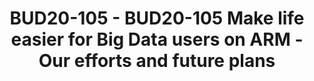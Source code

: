 ---
categories:
- bud20
description: Currently, there are more and more ARM based datacenter hardware on the
  market, and their performance has been continuesly improving. Thus more and more
  users and customers starting to consider using these datacenter hardware for their
  bussiness. Big data is one of the most important area.<br /> <br /> On the contrary,
  the open source ecosystem for big data on ARM is not that perfect, most of the software
  in the big data ecosystem did not care too much about running on ARM previously,
  they did not officially tested their codes on ARM, and there are alot of unsolved
  problems. In order to make those software able to run on ARM, one have to search
  and read tons of articles to do alot of patches and build numbers of dependencies
  by their own. And once the upstream changes or upgrades, there might be new problems
  since it does not test on ARM in upstream. All these made users scared to use ARM
  for their bussiness.<br /> <br /> In order to change this situation and make the
  big data opensource ecosyste more friendly to ARM platform and its users, our team
  started by proposing adding ARM CI to those opensource projects. By doing this,
  the projects will be fully tested on ARM and all future changes will also be tested
  on ARM. And we fixed alot of problems directly in upstream, which benifits all users.
  And then, we start to perform performance comparision tests between ARM and X86,
  to give users an overview of the status. And there are also large numbers of TODOs
  in the future.<br /> <br /> In this session, you can learn the current status about
  ARM CI of Big Data ecosystem projects like Hadoop, Spark, Hbase, Flink, Storm, Kudu,
  Impala etc. and our efforts on fixing ARM related problems. We will also introduce
  our future plans.
image:
  featured: 'true'
  path: https://static.linaro.org/connect/bud20/images/BUD20-105.png
session_id: BUD20-105
session_speakers:
- speaker_bio: An openlab ARM tester for extending the ARM ecosystecm
  speaker_company: ''
  speaker_image: http://avatars.sched.co/0/9d/10468621/avatar.jpg.320x320px.jpg?24a
  speaker_name: bo zhaobo
  speaker_position: Huawei - China
  speaker_role: attendee, speaker
- speaker_bio: I am working in Huawei and devoting to Open source projects contribution.
    Currently I am focus on promoting some Projects in Big data area, e.g. Hadoop,
    Hive to support ARM platform.
  speaker_company: ''
  speaker_image: http://avatars.sched.co/a/34/10468693/avatar.jpg.320x320px.jpg?2a3
  speaker_name: Sheng Liu
  speaker_position: Huawei Senior Software Engineer
  speaker_role: attendee, speaker
- speaker_bio: Senior Software Engineer from OpenSource Ecosystem Dept. Huawei Technology
  speaker_company: ''
  speaker_image: http://avatars.sched.co/5/41/10468720/avatar.jpg.320x320px.jpg?4d0
  speaker_name: Zhenyu Zheng
  speaker_position: Senior Software Engineer - Huawei Technology
  speaker_role: attendee, speaker
session_track: Big Data
tag: session
tags: Big Data
title: BUD20-105 - BUD20-105 Make life easier for Big Data users on ARM - Our efforts
  and future plans
---